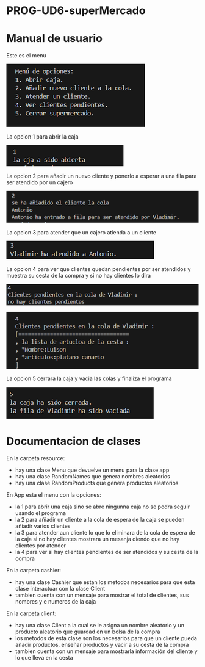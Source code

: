 # PROG-UD6-superMercado

# Manual de usuario

Este es el menu

![alt text](images\menu.png)

La opcion 1 para abrir la caja

![alt text](images\option1.png)

La opcion 2 para añadir un nuevo cliente y ponerlo a esperar a una fila para ser atendido por un cajero

![alt text](images\option2.png)

La opcion 3 para atender que un cajero atienda a un cliente

![alt text](images\option3.png)

La opcion 4 para ver que clientes quedan pendientes por ser atendidos y muestra su cesta de la compra y si no hay clientes lo dira

![alt text](images\option4-1.png)

![alt text](images\option4-2.png)

La opcion 5 cerrara la caja y vacia las colas y finaliza el programa

![alt text](images\option5.png)

# Documentacion de clases

En la carpeta resource:

- hay una clase Menu que devuelve un menu para la clase app
- hay una clase RandomNames que genera nombres aleatorios
- hay una clase RandomProducts que genera productos aleatorios

En App esta el menu con la opciones:

- la 1 para abrir una caja sino se abre ningunna caja no se podra seguir usando el programa
- la 2 para añiadir un cliente a la cola de espera de la caja se pueden añiadir varios clientes
- la 3 para atender aun cliente lo que lo eliminara de la cola de espera de la caja si no hay clientes mostrara un mesanja diendo que no hay clientes por atender
- la 4 para ver si hay clientes pendientes de ser atendidos y su cesta de la compra

En la carpeta cashier:

- hay una clase Cashier que estan los metodos necesarios para que esta clase interactuar con la clase Client
- tambien cuenta con un mensaje para mostrar el total de clientes, sus nombres y e numeros de la caja

En la carpeta client:

- hay una clase Client a la cual se le asigna un nombre aleatorio y un producto aleatorio que guardad en un bolsa de la compra
- los metodos de esta clase son los necesarios para que un cliente pueda añadir productos, enseñar productos y vacir a su cesta de la compra
- tambien cuenta con un mensaje para mostrarla información del cliente y lo que lleva en la cesta
